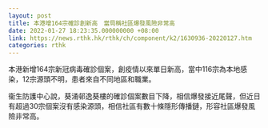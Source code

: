 ```yaml
---
layout: post
title: 本港增164宗確診創新高　當局稱社區爆發風險非常高
date: 2022-01-27 18:23:35.000000000 +08:00
link: https://news.rthk.hk/rthk/ch/component/k2/1630936-20220127.htm
categories: rthk
---
```


本港新增164宗新冠病毒確診個案，創疫情以來單日新高，當中116宗為本地感染，12宗源頭不明，患者來自不同地區和職業。

衞生防護中心說，葵涌邨逸葵樓的確診個案數目下降，相信爆發接近尾聲，但近日有超過30宗個案沒有感染源頭，相信社區有數十條隱形傳播鏈，形容社區爆發風險非常高。
